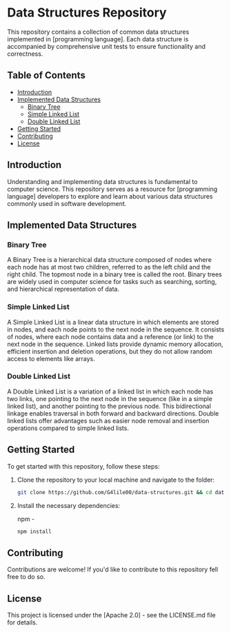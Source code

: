 # Data Structures Repository

This repository contains a collection of common data structures implemented in [programming language]. Each data structure is accompanied by comprehensive unit tests to ensure functionality and correctness.

## Table of Contents

- [Introduction](#introduction)
- [Implemented Data Structures](#implemented-data-structures)
  - [Binary Tree](#binary-tree)
  - [Simple Linked List](#simple-linked-list)
  - [Double Linked List](#double-linked-list)
- [Getting Started](#getting-started)
- [Contributing](#contributing)
- [License](#license)

## Introduction

Understanding and implementing data structures is fundamental to computer science. This repository serves as a resource for [programming language] developers to explore and learn about various data structures commonly used in software development.
## Implemented Data Structures

### Binary Tree

A Binary Tree is a hierarchical data structure composed of nodes where each node has at most two children, referred to as the left child and the right child. The topmost node in a binary tree is called the root. Binary trees are widely used in computer science for tasks such as searching, sorting, and hierarchical representation of data.

### Simple Linked List

A Simple Linked List is a linear data structure in which elements are stored in nodes, and each node points to the next node in the sequence. It consists of nodes, where each node contains data and a reference (or link) to the next node in the sequence. Linked lists provide dynamic memory allocation, efficient insertion and deletion operations, but they do not allow random access to elements like arrays.

### Double Linked List

A Double Linked List is a variation of a linked list in which each node has two links, one pointing to the next node in the sequence (like in a simple linked list), and another pointing to the previous node. This bidirectional linkage enables traversal in both forward and backward directions. Double linked lists offer advantages such as easier node removal and insertion operations compared to simple linked lists.

## Getting Started

To get started with this repository, follow these steps:

1. Clone the repository to your local machine and navigate to the folder:

   ```bash
   git clone https://github.com/G4lile00/data-structures.git && cd data-structures
   ```
2. Install the necessary dependencies:

   npm -
   ```bash
   npm install
   ```

## Contributing

Contributions are welcome! If you'd like to contribute to this repository fell free to do so.

## License

This project is licensed under the [Apache 2.0] - see the LICENSE.md file for details.
